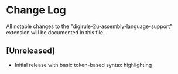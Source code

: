 # Change Log

All notable changes to the "digirule-2u-assembly-language-support" extension will be documented in this file.

## [Unreleased]

- Initial release with basic token-based syntax highlighting